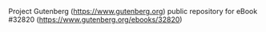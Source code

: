 Project Gutenberg (https://www.gutenberg.org) public repository for eBook #32820 (https://www.gutenberg.org/ebooks/32820)
